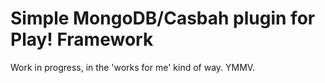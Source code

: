 # Simple MongoDB/Casbah plugin for Play! Framework

Work in progress, in the 'works for me' kind of way. YMMV.
